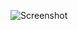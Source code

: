 ![Screenshot](https://raw.githubusercontent.com/Cryakl/Ultimate-RAT-Collection/refs/heads/main/NjRat/HichamRat/Screenshot.png)
